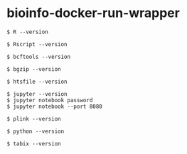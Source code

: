 # bioinfo-docker-run-wrapper

```
$ R --version
```

```
$ Rscript --version
```

```
$ bcftools --version
```

```
$ bgzip --version
```

```
$ htsfile --version
```

```
$ jupyter --version
$ jupyter notebook password
$ jupyter notebook --port 8080
```

```
$ plink --version
```

```
$ python --version
```

```
$ tabix --version
```
